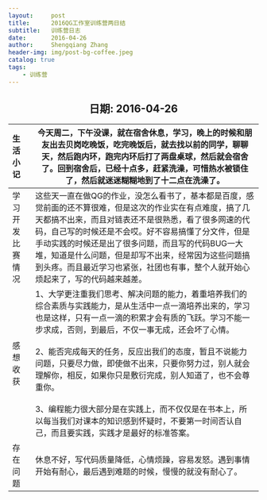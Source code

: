 ```yaml
---
layout:     post
title:      2016QG工作室训练营两日结
subtitle:   训练营日志
date:       2016-04-26
author:     Shengqiang Zhang
header-img: img/post-bg-coffee.jpeg
catalog: true
tags:
    - 训练营
---
```




<center><h2>日期: 2016-04-26</h2></center>



| 生活小记         | 今天周二，下午没课，就在宿舍休息，学习，晚上的时候和朋友出去贝岗吃晚饭，吃完晚饭后，就去找以前的同学，聊聊天，然后跑内环，跑完内环后打了两盘桌球，然后就会宿舍了。回到宿舍后，已经十点多，赶紧洗澡，可惜热水被锁住了，然后就迷迷糊糊地到了十二点在洗澡了。 |
| :--------------- | ------------------------------------------------------------ |
| 学习开发比赛情况 | 这些天一直在做QG的作业，没怎么看书了，基本都是百度，感觉前面的还不算很难，但是这次的作业实在有点难度，搞了几天都搞不出来，而且对链表还不是很熟悉，看了很多网速的代码，自己写的时候还是不会哎。好不容易搞懂了分文件，但是手动实践的时候还是出了很多问题，而且写的代码BUG一大堆，知道是什么问题，但是却写不出来，经常因为这些问题搞到头疼。而且最近学习也紧张，社团也有事，整个人就开始心烦起来了，写的代码越来越差。 |
| 感想收获         | 1、大学更注重我们思考、解决问题的能力，着重培养我们的综合素质与实践能力，是从生活中一点一滴培养出来的，学习也是这样，只有一点一滴的积累才会有质的飞跃。学习不能一步求成，否则，到最后，不仅一事无成，还会坏了心情。<br><br/>2、能否完成每天的任务，反应出我们的态度，暂且不说能力问题，只要尽力做，即使做不出来，只要你努力过，别人就会理解你，相反，如果你只是敷衍完成，别人知道了，也不会尊重你。<br/><br/>3、编程能力很大部分是在实践上，而不仅仅是在书本上，所以每当我们对课本的知识感到怀疑时，不要第一时间否认自己，而且要实践，实践才是最好的标准答案。 |
| 存在问题         | 休息不好，写代码质量降低，心情烦躁，容易发怒。遇到事情开始有耐心，最后遇到难题的时候，慢慢的就没有耐心了。 |

